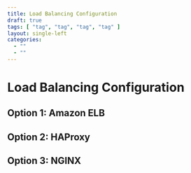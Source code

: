 ```yaml
---
title: Load Balancing Configuration
draft: true
tags: [ "tag", "tag", "tag", "tag" ]
layout: single-left
categories:
  - ""
  - ""
---
```


# Load Balancing Configuration

## Option 1: Amazon ELB

## Option 2: HAProxy

## Option 3: NGINX
